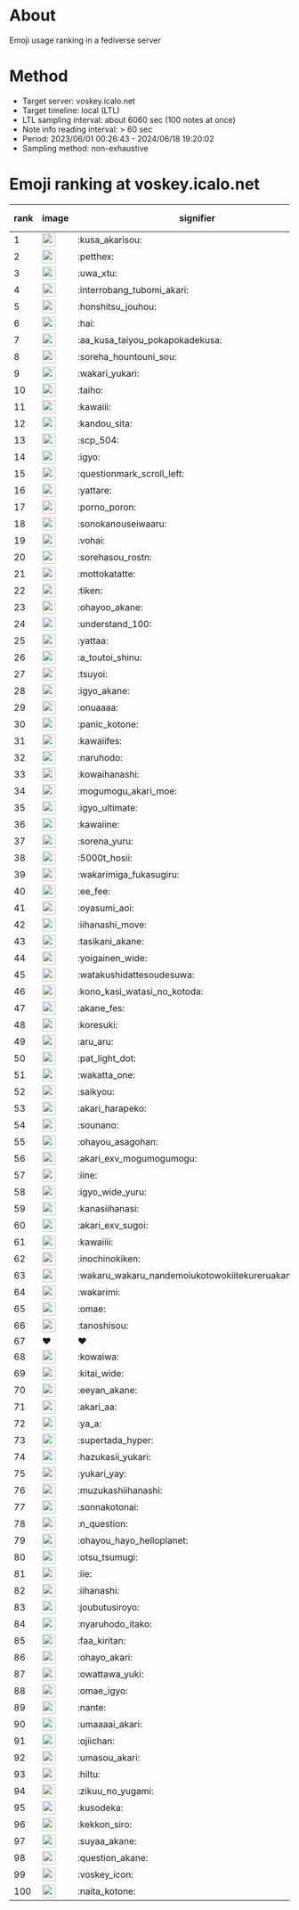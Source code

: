 # About
Emoji usage ranking in a fediverse server

# Method
- Target server: voskey.icalo.net
- Target timeline: local (LTL)
- LTL sampling interval: about 6060 sec (100 notes at once)
- Note info reading interval: > 60 sec
- Period: 2023/06/01 00:26:43 - 2024/06/18 19:20:02 
- Sampling method: non-exhaustive

# Emoji ranking at voskey.icalo.net

|rank|image|signifier|type|frequency score|
|----|----|----|----|----|
|1|<img height="24" src="https://voskey.icalo.net/emoji/kusa_akarisou.webp">|:kusa_akarisou:|custom|27635|
|2|<img height="24" src="https://voskey.icalo.net/emoji/petthex.webp">|:petthex:|custom|19316|
|3|<img height="24" src="https://voskey.icalo.net/emoji/uwa_xtu.webp">|:uwa_xtu:|custom|11517|
|4|<img height="24" src="https://voskey.icalo.net/emoji/interrobang_tubomi_akari.webp">|:interrobang_tubomi_akari:|custom|10080|
|5|<img height="24" src="https://voskey.icalo.net/emoji/honshitsu_jouhou.webp">|:honshitsu_jouhou:|custom|8684|
|6|<img height="24" src="https://voskey.icalo.net/emoji/hai.webp">|:hai:|custom|7627|
|7|<img height="24" src="https://voskey.icalo.net/emoji/aa_kusa_taiyou_pokapokadekusa.webp">|:aa_kusa_taiyou_pokapokadekusa:|custom|7359|
|8|<img height="24" src="https://voskey.icalo.net/emoji/soreha_hountouni_sou.webp">|:soreha_hountouni_sou:|custom|6825|
|9|<img height="24" src="https://voskey.icalo.net/emoji/wakari_yukari.webp">|:wakari_yukari:|custom|6653|
|10|<img height="24" src="https://voskey.icalo.net/emoji/taiho.webp">|:taiho:|custom|6544|
|11|<img height="24" src="https://voskey.icalo.net/emoji/kawaiii.webp">|:kawaiii:|custom|5769|
|12|<img height="24" src="https://voskey.icalo.net/emoji/kandou_sita.webp">|:kandou_sita:|custom|5686|
|13|<img height="24" src="https://voskey.icalo.net/emoji/scp_504.webp">|:scp_504:|custom|5555|
|14|<img height="24" src="https://voskey.icalo.net/emoji/igyo.webp">|:igyo:|custom|4386|
|15|<img height="24" src="https://voskey.icalo.net/emoji/questionmark_scroll_left.webp">|:questionmark_scroll_left:|custom|4250|
|16|<img height="24" src="https://voskey.icalo.net/emoji/yattare.webp">|:yattare:|custom|4235|
|17|<img height="24" src="https://voskey.icalo.net/emoji/porno_poron.webp">|:porno_poron:|custom|4206|
|18|<img height="24" src="https://voskey.icalo.net/emoji/sonokanouseiwaaru.webp">|:sonokanouseiwaaru:|custom|3968|
|19|<img height="24" src="https://voskey.icalo.net/emoji/vohai.webp">|:vohai:|custom|3932|
|20|<img height="24" src="https://voskey.icalo.net/emoji/sorehasou_rostn.webp">|:sorehasou_rostn:|custom|3815|
|21|<img height="24" src="https://voskey.icalo.net/emoji/mottokatatte.webp">|:mottokatatte:|custom|3685|
|22|<img height="24" src="https://voskey.icalo.net/emoji/tiken.webp">|:tiken:|custom|3527|
|23|<img height="24" src="https://voskey.icalo.net/emoji/ohayoo_akane.webp">|:ohayoo_akane:|custom|3461|
|24|<img height="24" src="https://voskey.icalo.net/emoji/understand_100.webp">|:understand_100:|custom|3425|
|25|<img height="24" src="https://voskey.icalo.net/emoji/yattaa.webp">|:yattaa:|custom|3307|
|26|<img height="24" src="https://voskey.icalo.net/emoji/a_toutoi_shinu.webp">|:a_toutoi_shinu:|custom|3110|
|27|<img height="24" src="https://voskey.icalo.net/emoji/tsuyoi.webp">|:tsuyoi:|custom|3000|
|28|<img height="24" src="https://voskey.icalo.net/emoji/igyo_akane.webp">|:igyo_akane:|custom|2943|
|29|<img height="24" src="https://voskey.icalo.net/emoji/onuaaaa.webp">|:onuaaaa:|custom|2940|
|30|<img height="24" src="https://voskey.icalo.net/emoji/panic_kotone.webp">|:panic_kotone:|custom|2903|
|31|<img height="24" src="https://voskey.icalo.net/emoji/kawaiifes.webp">|:kawaiifes:|custom|2808|
|32|<img height="24" src="https://voskey.icalo.net/emoji/naruhodo.webp">|:naruhodo:|custom|2692|
|33|<img height="24" src="https://voskey.icalo.net/emoji/kowaihanashi.webp">|:kowaihanashi:|custom|2646|
|34|<img height="24" src="https://voskey.icalo.net/emoji/mogumogu_akari_moe.webp">|:mogumogu_akari_moe:|custom|2643|
|35|<img height="24" src="https://voskey.icalo.net/emoji/igyo_ultimate.webp">|:igyo_ultimate:|custom|2621|
|36|<img height="24" src="https://voskey.icalo.net/emoji/kawaiine.webp">|:kawaiine:|custom|2582|
|37|<img height="24" src="https://voskey.icalo.net/emoji/sorena_yuru.webp">|:sorena_yuru:|custom|2413|
|38|<img height="24" src="https://voskey.icalo.net/emoji/5000t_hosii.webp">|:5000t_hosii:|custom|2391|
|39|<img height="24" src="https://voskey.icalo.net/emoji/wakarimiga_fukasugiru.webp">|:wakarimiga_fukasugiru:|custom|2387|
|40|<img height="24" src="https://voskey.icalo.net/emoji/ee_fee.webp">|:ee_fee:|custom|2378|
|41|<img height="24" src="https://voskey.icalo.net/emoji/oyasumi_aoi.webp">|:oyasumi_aoi:|custom|2337|
|42|<img height="24" src="https://voskey.icalo.net/emoji/iihanashi_move.webp">|:iihanashi_move:|custom|2310|
|43|<img height="24" src="https://voskey.icalo.net/emoji/tasikani_akane.webp">|:tasikani_akane:|custom|2125|
|44|<img height="24" src="https://voskey.icalo.net/emoji/yoigainen_wide.webp">|:yoigainen_wide:|custom|2107|
|45|<img height="24" src="https://voskey.icalo.net/emoji/watakushidattesoudesuwa.webp">|:watakushidattesoudesuwa:|custom|2047|
|46|<img height="24" src="https://voskey.icalo.net/emoji/kono_kasi_watasi_no_kotoda.webp">|:kono_kasi_watasi_no_kotoda:|custom|1996|
|47|<img height="24" src="https://voskey.icalo.net/emoji/akane_fes.webp">|:akane_fes:|custom|1985|
|48|<img height="24" src="https://voskey.icalo.net/emoji/koresuki.webp">|:koresuki:|custom|1981|
|49|<img height="24" src="https://voskey.icalo.net/emoji/aru_aru.webp">|:aru_aru:|custom|1968|
|50|<img height="24" src="https://voskey.icalo.net/emoji/pat_light_dot.webp">|:pat_light_dot:|custom|1953|
|51|<img height="24" src="https://voskey.icalo.net/emoji/wakatta_one.webp">|:wakatta_one:|custom|1946|
|52|<img height="24" src="https://voskey.icalo.net/emoji/saikyou.webp">|:saikyou:|custom|1877|
|53|<img height="24" src="https://voskey.icalo.net/emoji/akari_harapeko.webp">|:akari_harapeko:|custom|1866|
|54|<img height="24" src="https://voskey.icalo.net/emoji/sounano.webp">|:sounano:|custom|1860|
|55|<img height="24" src="https://voskey.icalo.net/emoji/ohayou_asagohan.webp">|:ohayou_asagohan:|custom|1839|
|56|<img height="24" src="https://voskey.icalo.net/emoji/akari_exv_mogumogumogu.webp">|:akari_exv_mogumogumogu:|custom|1780|
|57|<img height="24" src="https://voskey.icalo.net/emoji/iine.webp">|:iine:|custom|1728|
|58|<img height="24" src="https://voskey.icalo.net/emoji/igyo_wide_yuru.webp">|:igyo_wide_yuru:|custom|1723|
|59|<img height="24" src="https://voskey.icalo.net/emoji/kanasiihanasi.webp">|:kanasiihanasi:|custom|1598|
|60|<img height="24" src="https://voskey.icalo.net/emoji/akari_exv_sugoi.webp">|:akari_exv_sugoi:|custom|1590|
|61|<img height="24" src="https://voskey.icalo.net/emoji/kawaiiii.webp">|:kawaiiii:|custom|1587|
|62|<img height="24" src="https://voskey.icalo.net/emoji/inochinokiken.webp">|:inochinokiken:|custom|1579|
|63|<img height="24" src="https://voskey.icalo.net/emoji/wakaru_wakaru_nandemoiukotowokiitekureruakanetyan.webp">|:wakaru_wakaru_nandemoiukotowokiitekureruakanetyan:|custom|1568|
|64|<img height="24" src="https://voskey.icalo.net/emoji/wakarimi.webp">|:wakarimi:|custom|1533|
|65|<img height="24" src="https://voskey.icalo.net/emoji/omae.webp">|:omae:|custom|1524|
|66|<img height="24" src="https://voskey.icalo.net/emoji/tanoshisou.webp">|:tanoshisou:|custom|1497|
|67|❤|❤|unicode|1479|
|68|<img height="24" src="https://voskey.icalo.net/emoji/kowaiwa.webp">|:kowaiwa:|custom|1449|
|69|<img height="24" src="https://voskey.icalo.net/emoji/kitai_wide.webp">|:kitai_wide:|custom|1445|
|70|<img height="24" src="https://voskey.icalo.net/emoji/eeyan_akane.webp">|:eeyan_akane:|custom|1441|
|71|<img height="24" src="https://voskey.icalo.net/emoji/akari_aa.webp">|:akari_aa:|custom|1436|
|72|<img height="24" src="https://voskey.icalo.net/emoji/ya_a.webp">|:ya_a:|custom|1428|
|73|<img height="24" src="https://voskey.icalo.net/emoji/supertada_hyper.webp">|:supertada_hyper:|custom|1352|
|74|<img height="24" src="https://voskey.icalo.net/emoji/hazukasii_yukari.webp">|:hazukasii_yukari:|custom|1345|
|75|<img height="24" src="https://voskey.icalo.net/emoji/yukari_yay.webp">|:yukari_yay:|custom|1302|
|76|<img height="24" src="https://voskey.icalo.net/emoji/muzukashiihanashi.webp">|:muzukashiihanashi:|custom|1300|
|77|<img height="24" src="https://voskey.icalo.net/emoji/sonnakotonai.webp">|:sonnakotonai:|custom|1299|
|78|<img height="24" src="https://voskey.icalo.net/emoji/n_question.webp">|:n_question:|custom|1288|
|79|<img height="24" src="https://voskey.icalo.net/emoji/ohayou_hayo_helloplanet.webp">|:ohayou_hayo_helloplanet:|custom|1262|
|80|<img height="24" src="https://voskey.icalo.net/emoji/otsu_tsumugi.webp">|:otsu_tsumugi:|custom|1221|
|81|<img height="24" src="https://voskey.icalo.net/emoji/iie.webp">|:iie:|custom|1219|
|82|<img height="24" src="https://voskey.icalo.net/emoji/iihanashi.webp">|:iihanashi:|custom|1208|
|83|<img height="24" src="https://voskey.icalo.net/emoji/joubutusiroyo.webp">|:joubutusiroyo:|custom|1206|
|84|<img height="24" src="https://voskey.icalo.net/emoji/nyaruhodo_itako.webp">|:nyaruhodo_itako:|custom|1203|
|85|<img height="24" src="https://voskey.icalo.net/emoji/faa_kiritan.webp">|:faa_kiritan:|custom|1199|
|86|<img height="24" src="https://voskey.icalo.net/emoji/ohayo_akari.webp">|:ohayo_akari:|custom|1191|
|87|<img height="24" src="https://voskey.icalo.net/emoji/owattawa_yuki.webp">|:owattawa_yuki:|custom|1185|
|88|<img height="24" src="https://voskey.icalo.net/emoji/omae_igyo.webp">|:omae_igyo:|custom|1183|
|89|<img height="24" src="https://voskey.icalo.net/emoji/nante.webp">|:nante:|custom|1183|
|90|<img height="24" src="https://voskey.icalo.net/emoji/umaaaai_akari.webp">|:umaaaai_akari:|custom|1154|
|91|<img height="24" src="https://voskey.icalo.net/emoji/ojiichan.webp">|:ojiichan:|custom|1127|
|92|<img height="24" src="https://voskey.icalo.net/emoji/umasou_akari.webp">|:umasou_akari:|custom|1125|
|93|<img height="24" src="https://voskey.icalo.net/emoji/hiltu.webp">|:hiltu:|custom|1118|
|94|<img height="24" src="https://voskey.icalo.net/emoji/zikuu_no_yugami.webp">|:zikuu_no_yugami:|custom|1116|
|95|<img height="24" src="https://voskey.icalo.net/emoji/kusodeka.webp">|:kusodeka:|custom|1113|
|96|<img height="24" src="https://voskey.icalo.net/emoji/kekkon_siro.webp">|:kekkon_siro:|custom|1112|
|97|<img height="24" src="https://voskey.icalo.net/emoji/suyaa_akane.webp">|:suyaa_akane:|custom|1108|
|98|<img height="24" src="https://voskey.icalo.net/emoji/question_akane.webp">|:question_akane:|custom|1062|
|99|<img height="24" src="https://voskey.icalo.net/emoji/voskey_icon.webp">|:voskey_icon:|custom|1039|
|100|<img height="24" src="https://voskey.icalo.net/emoji/naita_kotone.webp">|:naita_kotone:|custom|1034|
